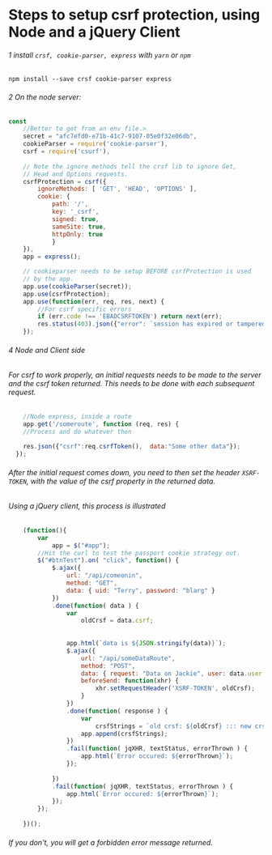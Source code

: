 #  Steps to setup csrf protection, using Node and a jQuery Client

###### 1   install `crsf, cookie-parser, express` with `yarn` or `npm`

```
npm install --save crsf cookie-parser express
```
###### 2   On the node server:
```javascript
const 
    //Better to get from an env file.>
    secret = "afc7efd0-e71b-41c7-9107-05e0f32e06db", 
    cookieParser = require('cookie-parser'),
    csrf = require('csurf'),
   
    // Note the ignore methods tell the crsf lib to ignore Get, 
    // Head and Options requests. 
    csrfProtection = csrf({
        ignoreMethods: [ 'GET', 'HEAD', 'OPTIONS' ],
        cookie: { 
            path: '/', 
            key: '_csrf', 
            signed: true, 
            sameSite: true, 
            httpOnly: true 
            }
    }),
    app = express();

    // cookieparser needs to be setup BEFORE csrfProtection is used
    // by the app.
    app.use(cookieParser(secret));
    app.use(csrfProtection);
    app.use(function(err, req, res, next) {
        //For csrf specific errors
        if (err.code !== 'EBADCSRFTOKEN') return next(err);
        res.status(403).json({"error": `session has expired or tampered with ${err.code} ${err.message}`});
    });
```
###### 4   Node and Client side
###### For csrf to work properly, an initial requests needs to be made to the server and the csrf token returned.  This needs to be done with each subsequent request.
```javascript
    //Node express, inside a route
    app.get('/someroute', function (req, res) {
    //Process and do whatever then
    
    res.json({"csrf":req.csrfToken(),  data:"Some other data"});
  }); 
```
###### After the initial request comes down, you need to then set the header `XSRF-TOKEN`, with the value of the csrf property in the returned data.  
###### Using a jQuery client, this process is illustrated
```javascript
    (function(){
        var
            app = $("#app");
        //Hit the curl to test the passport cookie strategy out.
        $("#btnTest").on( "click", function() {              
            $.ajax({
                url: "/api/comeonin",
                method: "GET",
                data: { uid: "Terry", password: "blarg" }
            })
            .done(function( data ) {
                var 
                    oldCrsf = data.csrf;
                    
                
                app.html(`data is ${JSON.stringify(data)}`);
                $.ajax({
                    url: "/api/someDataRoute",
                    method: "POST",
                    data: { request: "Data on Jackie", user: data.user },
                    beforeSend: function(xhr) {
                        xhr.setRequestHeader('XSRF-TOKEN', oldCrsf);
                    }
                })
                .done(function( response ) {
                    var 
                        crsfStrings = `old crsf: ${oldCrsf} ::: new crsf:  ${response.crsf} and user role(s) are: ${response.data}`;
                    app.append(crsfStrings);
                })
                .fail(function( jqXHR, textStatus, errorThrown ) {
                    app.html(`Error occured: ${errorThrown}`);
                });
                
            })
            .fail(function( jqXHR, textStatus, errorThrown ) {
                app.html(`Error occured: ${errorThrown}`);
            });
        });
        
    })();
```
###### If you don't, you will get a forbidden error message returned.